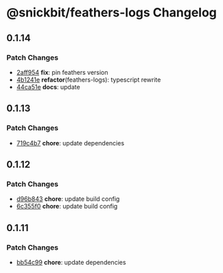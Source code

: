 # @snickbit/feathers-logs Changelog

## 0.1.14

### Patch Changes

- [2aff954](https://github.com/snickbit/feathers/commit/2aff954) **fix**:  pin feathers version
- [4b1241e](https://github.com/snickbit/feathers/commit/4b1241e) **refactor**(feathers-logs):  typescript rewrite
- [44ca51e](https://github.com/snickbit/feathers/commit/44ca51e) **docs**:  update


## 0.1.13

### Patch Changes

- [719c4b7](https://github.com/snickbit/feathers/commit/719c4b7) **chore**:  update dependencies


## 0.1.12

### Patch Changes

- [d96b843](https://github.com/snickbit/feathers/commit/d96b843) **chore**:  update build config
- [6c355f0](https://github.com/snickbit/feathers/commit/6c355f0) **chore**:  update build config


## 0.1.11

### Patch Changes

- [bb54c99](https://github.com/snickbit/feathers/commit/bb54c99) **chore**:  update dependencies


